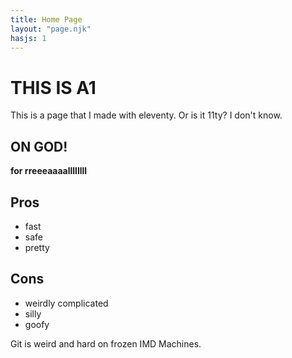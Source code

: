 ```yaml
---
title: Home Page
layout: "page.njk"
hasjs: 1
---
```



# THIS IS A1

This is a page that I made with eleventy. Or is it 11ty? I don't know.

## ON GOD!

**for rreeeaaaallllllll**





## Pros
- fast
- safe
- pretty


## Cons
- weirdly complicated
- silly
- goofy

Git is weird and hard on frozen IMD Machines.